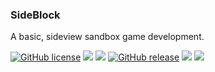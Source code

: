### SideBlock

A basic, sideview sandbox game development.

[![GitHub license](https://img.shields.io/github/license/mBurakKaya/SideBlock.svg)](https://github.com/mBurakKaya/SideBlock/blob/master/LISCENSE)
![](https://img.shields.io/github/stars/mBurakKaya/SideBlock.svg)
![](https://img.shields.io/github/forks/mBurakKaya/SideBlock.svg)
[![GitHub release](https://img.shields.io/github/release/mBurakKaya/SideBlock.svg)](https://GitHub.com/mBurakKaya/SideBlock/releases/)
![](https://img.shields.io/github/tag/mBurakKaya/SideBlock.svg)
![](https://img.shields.io/github/issues/mBurakKaya/SideBlock.svg)




